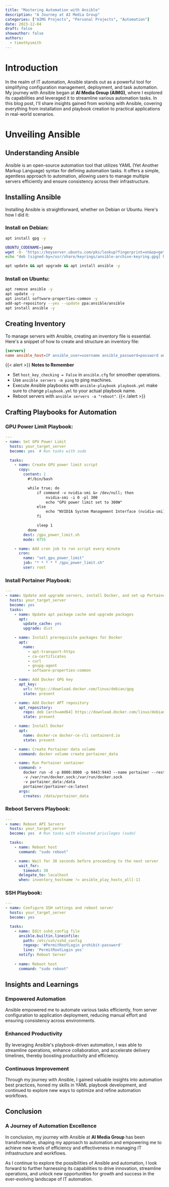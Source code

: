 ```yaml
---
title: "Mastering Automation with Ansible"
description: "A Journey at AI Media Group"
categories: ["AIMG Projects", "Personal Projects", "Automation"]
date: 2023-12-04
draft: false
showauthor: false
authors:
  - timothysmith
---
```

# Introduction

In the realm of IT automation, Ansible stands out as a powerful tool for simplifying configuration management, deployment, and task automation. My journey with Ansible began at **AI Media Group (AIMG)**, where I explored its capabilities and leveraged it to streamline various automation tasks. In this blog post, I'll share insights gained from working with Ansible, covering everything from installation and playbook creation to practical applications in real-world scenarios.

# Unveiling Ansible

## Understanding Ansible

Ansible is an open-source automation tool that utilizes YAML (Yet Another Markup Language) syntax for defining automation tasks. It offers a simple, agentless approach to automation, allowing users to manage multiple servers efficiently and ensure consistency across their infrastructure.

## Installing Ansible

Installing Ansible is straightforward, whether on Debian or Ubuntu. Here's how I did it:

### Install on Debian:

```bash
apt install gpg -y
```
```bash
UBUNTU_CODENAME=jammy
wget -O- "https://keyserver.ubuntu.com/pks/lookup?fingerprint=on&op=get&search=0x6125E2A8C77F2818FB7BD15B93C4A3FD7BB9C367" | gpg --dearmour -o /usr/share/keyrings/ansible-archive-keyring.gpg
echo "deb [signed-by=/usr/share/keyrings/ansible-archive-keyring.gpg] http://ppa.launchpad.net/ansible/ansible/ubuntu $UBUNTU_CODENAME main" | tee /etc/apt/sources.list.d/ansible.list
```
```bash
apt update && apt upgrade && apt install ansible -y 
```

### Install on Ubuntu:

```bash
apt remove ansible -y
apt update -y
apt install software-properties-common -y
add-apt-repository --yes --update ppa:ansible/ansible
apt install ansible -y
```

## Creating Inventory

To manage servers with Ansible, creating an inventory file is essential. Here's a snippet of how to create and structure an inventory file:

```ini
[servers]
name ansible_host=IP ansible_user=username ansible_password=password ansible_become_pass=password
```

{{< alert >}}
**Notes to Remember**
- Set `host_key_checking = False` in `ansible.cfg` for smoother operations.
- Use `ansible servers -m ping` to ping machines.
- Execute Ansible playbooks with `ansible-playbook playbook.yml` make sure to change `playbook.yml` to your actual playbook name.
- Reboot servers with `ansible servers -a "reboot"`.
{{< /alert >}}

## Crafting Playbooks for Automation

### GPU Power Limit Playbook:

```yaml
---
- name: Set GPU Power Limit
  hosts: your_target_server
  become: yes  # Run tasks with sudo

  tasks:
    - name: Create GPU power limit script
      copy:
        content: |
          #!/bin/bash

          while true; do
              if command -v nvidia-smi &> /dev/null; then
                  nvidia-smi -i 0 -pl 300
                  echo "GPU power limit set to 300W"
              else
                  echo "NVIDIA System Management Interface (nvidia-smi) not found. Make sure NVIDIA GPU drivers are installed."
              fi

              sleep 1
          done
        dest: /gpu_power_limit.sh
        mode: 0755

    - name: Add cron job to run script every minute
      cron:
        name: "set_gpu_power_limit"
        job: "* * * * * /gpu_power_limit.sh"
        user: root
```

### Install Portainer Playbook:

```yaml
---
- name: Update and upgrade servers, install Docker, and set up Portainer
  hosts: your_target_server
  become: yes
  tasks:
    - name: Update apt package cache and upgrade packages
      apt:
        update_cache: yes
        upgrade: dist

    - name: Install prerequisite packages for Docker
      apt:
        name:
          - apt-transport-https
          - ca-certificates
          - curl
          - gnupg-agent
          - software-properties-common

    - name: Add Docker GPG key
      apt_key:
        url: https://download.docker.com/linux/debian/gpg
        state: present

    - name: Add Docker APT repository
      apt_repository:
        repo: deb [arch=amd64] https://download.docker.com/linux/debian {{ ansible_distribution_release }} stable
        state: present

    - name: Install Docker
      apt:
        name: docker-ce docker-ce-cli containerd.io
        state: present

    - name: Create Portainer data volume
      command: docker volume create portainer_data

    - name: Run Portainer container
      command: >
        docker run -d -p 8000:8000 -p 9443:9443 --name portainer --restart=always
        -v /var/run/docker.sock:/var/run/docker.sock
        -v portainer_data:/data
        portainer/portainer-ce:latest
      args:
        creates: /data/portainer_data
```

### Reboot Servers Playbook:

```yaml
---
- name: Reboot API Servers
  hosts: your_target_server
  become: yes  # Run tasks with elevated privileges (sudo)

  tasks:
    - name: Reboot host
      command: "sudo reboot"

    - name: Wait for 30 seconds before proceeding to the next server
      wait_for:
        timeout: 30
      delegate_to: localhost
      when: inventory_hostname != ansible_play_hosts_all[-1]
```

### SSH Playbook:

```yaml
---
- name: Configure SSH settings and reboot server
  hosts: your_target_server
  become: yes

  tasks:
    - name: Edit sshd_config file
      ansible.builtin.lineinfile:
        path: /etc/ssh/sshd_config
        regexp: '#PermitRootLogin prohibit-password'
        line: 'PermitRootLogin yes'
      notify: Reboot Server
    
    - name: Reboot host
      command: "sudo reboot"
```

## Insights and Learnings

### Empowered Automation

Ansible empowered me to automate various tasks efficiently, from server configuration to application deployment, reducing manual effort and ensuring consistency across environments.

### Enhanced Productivity

By leveraging Ansible's playbook-driven automation, I was able to streamline operations, enhance collaboration, and accelerate delivery timelines, thereby boosting productivity and efficiency.

### Continuous Improvement

Through my journey with Ansible, I gained valuable insights into automation best practices, honed my skills in YAML playbook development, and continued to explore new ways to optimize and refine automation workflows.

## Conclusion

### A Journey of Automation Excellence

In conclusion, my journey with Ansible at **AI Media Group** has been transformative, shaping my approach to automation and empowering me to achieve new levels of efficiency and effectiveness in managing IT infrastructure and workflows.

As I continue to explore the possibilities of Ansible and automation, I look forward to further harnessing its capabilities to drive innovation, streamline operations, and unlock new opportunities for growth and success in the ever-evolving landscape of IT automation.

